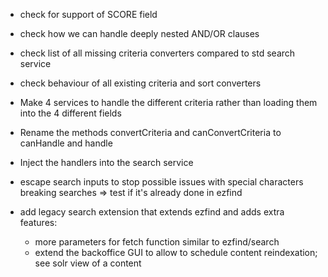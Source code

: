 * check for support of SCORE field

* check how we can handle deeply nested AND/OR clauses

* check list of all missing criteria converters compared to std search service

* check behaviour of all existing criteria and sort converters


* Make 4 services to handle the different criteria rather than loading them into the 4 different fields
* Rename the methods convertCriteria and canConvertCriteria to canHandle and handle
* Inject the handlers into the search service

* escape search inputs to stop possible issues with special characters breaking searches => test if it's already done in ezfind

* add legacy search extension that extends ezfind and adds extra features:
    + more parameters for fetch function similar to ezfind/search
    + extend the backoffice GUI to allow to schedule content reindexation; see solr view of a content

